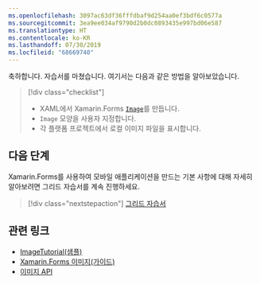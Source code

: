 ```yaml
---
ms.openlocfilehash: 3097ac63df36fffdbaf9d254aa0ef3bdf6c0577a
ms.sourcegitcommit: 3ea9ee034af9790d2b0dc0893435e997bd06e587
ms.translationtype: HT
ms.contentlocale: ko-KR
ms.lasthandoff: 07/30/2019
ms.locfileid: "68669740"
---
```

축하합니다. 자습서를 마쳤습니다. 여기서는 다음과 같은 방법을 알아보았습니다.

> [!div class="checklist"]
> - XAML에서 Xamarin.Forms [`Image`](xref:Xamarin.Forms.Image)를 만듭니다.
> - `Image` 모양을 사용자 지정합니다.
> - 각 플랫폼 프로젝트에서 로컬 이미지 파일을 표시합니다.

## <a name="next-steps"></a>다음 단계

Xamarin.Forms를 사용하여 모바일 애플리케이션을 만드는 기본 사항에 대해 자세히 알아보려면 그리드 자습서를 계속 진행하세요.

> [!div class="nextstepaction"]
> [그리드 자습서](~/get-started/tutorials/grid/index.yml)

## <a name="related-links"></a>관련 링크

- [ImageTutorial(샘플)](https://docs.microsoft.com/samples/xamarin/xamarin-forms-samples/getstarted-tutorials-imagetutorial/)
- [Xamarin.Forms 이미지(가이드)](~/xamarin-forms/user-interface/images.md)
- [이미지 API](xref:Xamarin.Forms.Image)
